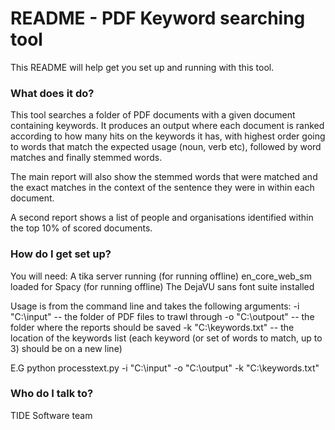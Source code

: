 # README - PDF Keyword searching tool #

This README will help get you set up and running with this tool.

### What does it do? ###

This tool searches a folder of PDF documents with a given document containing keywords.
It produces an output where each document is ranked according to how many hits on the keywords it has, with highest 
order going to words that match the expected usage (noun, verb etc), followed by word matches and 
finally stemmed words.

The main report will also show the stemmed words that were matched and the exact matches in the context of
the sentence they were in within each document.

A second report shows a list of people and organisations identified within the top 10% of scored documents.

### How do I get set up? ###

You will need:
A tika server running (for running offline)
en_core_web_sm loaded for Spacy (for running offline)
The DejaVU sans font suite installed 

Usage is from the command line and takes the following arguments:
-i "C:\input" -- the folder of PDF files to trawl through
-o "C:\outpout"  -- the folder where the reports should be saved
-k "C:\keywords.txt"  -- the location of the keywords list (each keyword (or set of words to match, up to 3) should be on a new line)

E.G python processtext.py -i "C:\input" -o "C:\output"  -k "C:\keywords.txt"

### Who do I talk to? ###

TIDE Software team